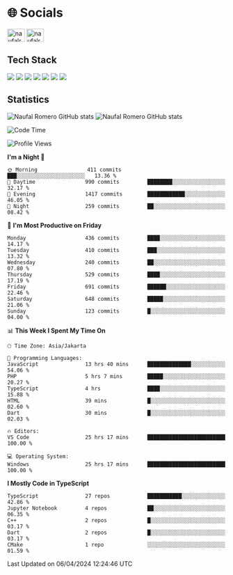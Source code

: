 <h1 align="">🌐 Socials</h1>
<p align="left">
<a href="https://linkedin.com/in/naufal-romero-putra-pratama-9ab816177/" target="blank"><img align="center" src="https://raw.githubusercontent.com/rahuldkjain/github-profile-readme-generator/master/src/images/icons/Social/linked-in-alt.svg" alt="naufalromero" height="30" width="40" /></a>
<a href="https://instagram.com/naufalromero" target="blank"><img align="center" src="https://raw.githubusercontent.com/rahuldkjain/github-profile-readme-generator/master/src/images/icons/Social/instagram.svg" alt="naufalromero" height="30" width="40" /></a>
</p>


<h2 align="">Tech Stack</h2>
<div align="">
  <img src="https://img.shields.io/badge/next.js-000000?style=for-the-badge&logo=nextdotjs&logoColor=white"/>
 <img src="https://img.shields.io/badge/typescript-%23007ACC.svg?style=for-the-badge&logo=typescript&logoColor=white"/>
 <img src="https://img.shields.io/badge/react-%2320232a.svg?style=for-the-badge&logo=react&logoColor=%2361DAFB"/>
 <img src="https://img.shields.io/badge/tailwindcss-%2338B2AC.svg?style=for-the-badge&logo=tailwind-css&logoColor=white"/>
 <img src="https://img.shields.io/badge/Prisma-3982CE?style=for-the-badge&logo=Prisma&logoColor=white"/>
 <img src="https://img.shields.io/badge/javascript-%23323330.svg?style=for-the-badge&logo=javascript&logoColor=%23F7DF1E"/>
 <img src="https://img.shields.io/badge/java-%23ED8B00.svg?style=for-the-badge&logo=openjdk&logoColor=white"/>
</div>


<h2 align="">Statistics</h2>
<div align="">
<img src="https://github-readme-stats-xi-nine-74.vercel.app/api?username=romves&show_icons=true&theme=tokyonight&include_all_commits=true&count_private=true" alt="Naufal Romero GitHub stats"/>
<img src="https://github-readme-stats-xi-nine-74.vercel.app/api/top-langs/?username=romves&theme=tokyonight&hide_border=false&include_all_commits=true&count_private=true&layout=compact" alt="Naufal Romero GitHub stats"/>
</div>

<!--START_SECTION:waka-->
![Code Time](http://img.shields.io/badge/Code%20Time-934%20hrs%2058%20mins-blue)

![Profile Views](http://img.shields.io/badge/Profile%20Views-4-blue)

**I'm a Night 🦉** 

```text
🌞 Morning                411 commits         ███░░░░░░░░░░░░░░░░░░░░░░   13.36 % 
🌆 Daytime                990 commits         ████████░░░░░░░░░░░░░░░░░   32.17 % 
🌃 Evening                1417 commits        ████████████░░░░░░░░░░░░░   46.05 % 
🌙 Night                  259 commits         ██░░░░░░░░░░░░░░░░░░░░░░░   08.42 % 
```
📅 **I'm Most Productive on Friday** 

```text
Monday                   436 commits         ████░░░░░░░░░░░░░░░░░░░░░   14.17 % 
Tuesday                  410 commits         ███░░░░░░░░░░░░░░░░░░░░░░   13.32 % 
Wednesday                240 commits         ██░░░░░░░░░░░░░░░░░░░░░░░   07.80 % 
Thursday                 529 commits         ████░░░░░░░░░░░░░░░░░░░░░   17.19 % 
Friday                   691 commits         ██████░░░░░░░░░░░░░░░░░░░   22.46 % 
Saturday                 648 commits         █████░░░░░░░░░░░░░░░░░░░░   21.06 % 
Sunday                   123 commits         █░░░░░░░░░░░░░░░░░░░░░░░░   04.00 % 
```


📊 **This Week I Spent My Time On** 

```text
🕑︎ Time Zone: Asia/Jakarta

💬 Programming Languages: 
JavaScript               13 hrs 40 mins      ██████████████░░░░░░░░░░░   54.06 % 
PHP                      5 hrs 7 mins        █████░░░░░░░░░░░░░░░░░░░░   20.27 % 
TypeScript               4 hrs               ████░░░░░░░░░░░░░░░░░░░░░   15.88 % 
HTML                     39 mins             █░░░░░░░░░░░░░░░░░░░░░░░░   02.60 % 
Dart                     30 mins             █░░░░░░░░░░░░░░░░░░░░░░░░   02.03 % 

🔥 Editors: 
VS Code                  25 hrs 17 mins      █████████████████████████   100.00 % 

💻 Operating System: 
Windows                  25 hrs 17 mins      █████████████████████████   100.00 % 
```

**I Mostly Code in TypeScript** 

```text
TypeScript               27 repos            ███████████░░░░░░░░░░░░░░   42.86 % 
Jupyter Notebook         4 repos             ██░░░░░░░░░░░░░░░░░░░░░░░   06.35 % 
C++                      2 repos             █░░░░░░░░░░░░░░░░░░░░░░░░   03.17 % 
Dart                     2 repos             █░░░░░░░░░░░░░░░░░░░░░░░░   03.17 % 
CMake                    1 repo              ░░░░░░░░░░░░░░░░░░░░░░░░░   01.59 % 
```




 Last Updated on 06/04/2024 12:24:46 UTC
<!--END_SECTION:waka-->
